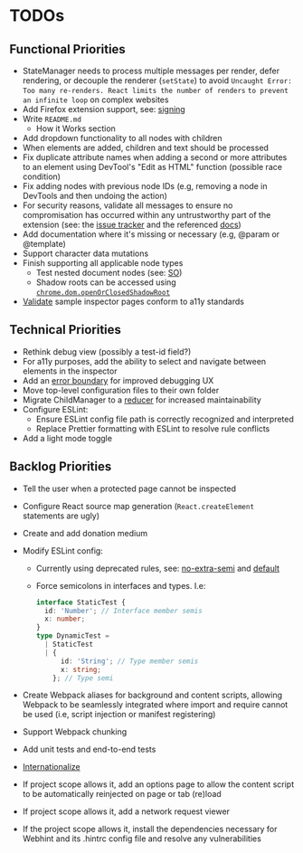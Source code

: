 # TODOs

## Functional Priorities

- StateManager needs to process multiple messages per render, defer rendering,
  or decouple the renderer (`setState`) to avoid
  `Uncaught Error: Too many re-renders. React limits the number of renders`
  `to prevent an infinite loop` on complex websites
- Add Firefox extension support,
  see: [signing](https://extensionworkshop.com/documentation/publish/)
- Write `README.md`
  - How it Works section
- Add dropdown functionality to all nodes with children
- When elements are added, children and text should be processed
- Fix duplicate attribute names when adding a second or more attributes
  to an element using DevTool's "Edit as HTML" function
  (possible race condition)
- Fix adding nodes with previous node IDs
  (e.g, removing a node in DevTools and then undoing the action)
- For security reasons, validate all messages to ensure no compromisation
  has occurred within any untrustworthy part of the extension
  (see: the [issue tracker](https://issuetracker.google.com/issues/311491887)
  and the referenced
  [docs](https://chromium.googlesource.com/chromium/src/+/refs/heads/main/docs/security/compromised-renderers.md#Messaging))
- Add documentation where it's missing or necessary (e.g, @param or @template)
- Support character data mutations
- Finish supporting all applicable node types
  - Test nested document nodes (see: [SO](https://stackoverflow.com/questions/26010355/is-there-a-way-to-uniquely-identify-an-iframe-that-the-content-script-runs-in-fo))
  - Shadow roots can be accessed using
    [`chrome.dom.openOrClosedShadowRoot`](https://developer.chrome.com/docs/extensions/reference/api/dom?hl=en#method-openOrClosedShadowRoot)
- [Validate](https://validator.w3.org) sample inspector pages
  conform to a11y standards

## Technical Priorities

- Rethink debug view (possibly a test-id field?)
- For a11y purposes, add the ability
  to select and navigate between elements in the inspector
- Add an [error boundary](https://react.dev/link/error-boundaries)
  for improved debugging UX
- Move top-level configuration files to their own folder
- Migrate ChildManager to a
  [reducer](https://react.dev/learn/extracting-state-logic-into-a-reducer)
  for increased maintainability
- Configure ESLint:
  - Ensure ESLint config file path is correctly recognized and interpreted
  - Replace Prettier formatting with ESLint to resolve rule conflicts
- Add a light mode toggle

## Backlog Priorities

- Tell the user when a protected page cannot be inspected
- Configure React source map generation
  (`React.createElement` statements are ugly)
- Create and add donation medium
- Modify ESLint config:

  - Currently using deprecated rules, see:
    [no-extra-semi](https://eslint.org/docs/latest/rules/no-extra-semi) and
    [default](https://eslint.style/packages/default)
  - Force semicolons in interfaces and types. I.e:

    ```ts
    interface StaticTest {
      id: 'Number'; // Interface member semis
      x: number;
    }
    type DynamicTest =
      | StaticTest
      | {
          id: 'String'; // Type member semis
          x: string;
        }; // Type semi
    ```

- Create Webpack aliases for background and content scripts, allowing Webpack
  to be seamlessly integrated where import and require cannot be used
  (i.e, script injection or manifest registering)
- Support Webpack chunking
- Add unit tests and end-to-end tests
- [Internationalize](https://developer.chrome.com/docs/extensions/reference/api/i18n)
- If project scope allows it, add an options page to allow the content script
  to be automatically reinjected on page or tab (re)load
- If project scope allows it, add a network request viewer
- If the project scope allows it, install the dependencies necessary
  for Webhint and its .hintrc config file and resolve any vulnerabilities
